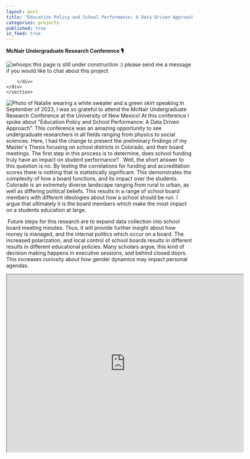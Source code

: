 ```yaml
---
layout: post
title: "Education Policy and School Performance: A Data Driven Approach"
categories: projects
published: true
in_feed: true
---
```

__McNair Undergraduate Research Conference 🎙️__

<section>
	<div class="box alt">
		<div class="row gtr-50 gtr-uniform">
			<div class="col-12"><span class="image fit"><img src="/WHOOPS! THIS PAGE IS STILL UNDER CONSTRUCTION.jpg" alt="whoops this page is still under construction :) please send me a message if you would like to chat about this project." /></span></div>
			
		</div>
	</div>
	</section>

<section>
		<p><span class="image left"><img src="https://drive.google.com/uc?export-download&id=1s46aqTn7GdDqwKJph_3WXgw5gsjR4a1s" alt="Photo of Natalie wearing a white sweater and a green skirt speaking." /></span>In September of 2023, I was so grateful to attend the McNair Undergraduate Research Conference at the University of New Mexico! At this conference I spoke about "Education Policy and School Performance: A Data Driven Approach". This conference was an amazing opportunity to see undergraduate researchers in all fields ranging from physics to social sciences. Here, I had the change to present the preliminary findings of my Master's Thesis focusing on school districts in Colorado, and their board meetings. The first step in this process is to determine, does school funding truly have an impact on student performance? &nbsp Well, the short answer to this question is no. By testing the correlations for funding and accreditation scores there is nothing that is statistically significant. This demonstrates the complexity of how a board functions, and its impact over the students. Colorado is an extremely diverse landscape ranging from rural to urban, as well as differing political beliefs. This results in a range of school board members with different ideologies about how a school should be run. I argue that ultimately it is the board members which make the most impact on a students education at large.</p>
		<p><span class="image right"><img src="https://drive.google.com/uc?export-download&id=1mwPlkB3UtRYwtqaTkFgPhUXywWdVzO_R" alt="" /></span> Future steps for this research are to expand data collection into school board meeting minutes. Thus, it will provide further insight about how money is managed, and the internal politics which occur on a board. The increased polarization, and local control of school boards results in different results in different educational policies. Many scholars argue, this kind of decision making happens in executive sessions, and behind closed doors. This increases curiosity about how gender dynamics may impact personal agendas. </p>
	</section>

</section>

<iframe src="https://drive.google.com/file/d/1QCKoOoH7F-wZS3STI6_bH_7mSF5F2Zya/preview" width="640" height="480" allow="autoplay"></iframe>
